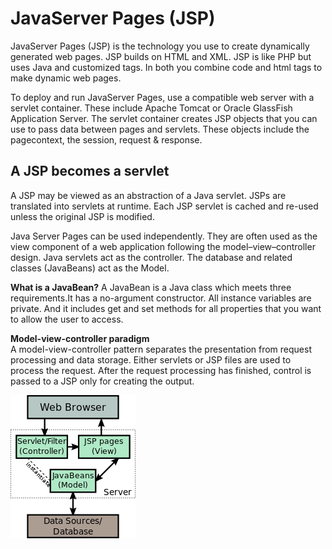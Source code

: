 # JavaServer Pages \(JSP\)

JavaServer Pages \(JSP\) is the technology you use to create dynamically generated web pages. JSP builds on HTML and XML. JSP is like PHP but uses Java and customized tags. In both you combine code and html tags to make dynamic web pages.

To deploy and run JavaServer Pages, use a compatible web server with a servlet container. These include Apache Tomcat or Oracle GlassFish Application Server. The servlet container creates JSP objects that you can use to pass data between pages and servlets. These objects include the pagecontext, the session, request & response.

## A JSP becomes a servlet

A JSP may be viewed as an abstraction of a Java servlet. JSPs are translated into servlets at runtime. Each JSP servlet is cached and re-used unless the original JSP is modified.

Java Server Pages can be used independently. They are often used as the view component of a web application following the model–view–controller design. Java servlets act as the controller. The database and related classes \(JavaBeans\) act as the Model.

**What is a JavaBean?** A JavaBean is a Java class which meets three requirements.It has a no-argument constructor. All instance variables are private. And it includes get and set methods for all properties that you want to allow the user to access.

**Model-view-controller paradigm**  
A model-view-controller pattern separates the presentation from request processing and data storage. Either servlets or JSP files are used to process the request. After the request processing has finished, control is passed to a JSP only for creating the output.

![](../.gitbook/assets/200px-jsp_model_2.svg.png)

